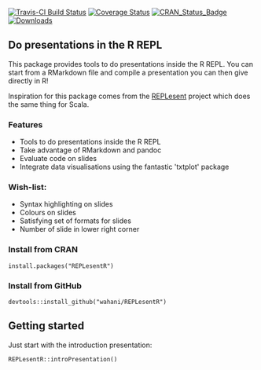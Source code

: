[![Travis-CI Build Status](https://travis-ci.org/wahani/REPLesentR.svg?branch=master)](https://travis-ci.org/wahani/REPLesentR)
[![Coverage Status](https://img.shields.io/codecov/c/github/wahani/REPLesentR/master.svg)](https://codecov.io/github/wahani/REPLesentR?branch=master)
[![CRAN_Status_Badge](http://www.r-pkg.org/badges/version/REPLesentR)](https://cran.r-project.org/package=REPLesentR)
[![Downloads](http://cranlogs.r-pkg.org/badges/REPLesentR?color=brightgreen)](http://www.r-pkg.org/pkg/REPLesentR)

## Do presentations in the R REPL

This package provides tools to do presentations inside the R REPL. You can start
from a RMarkdown file and compile a presentation you can then give directly in
R!

Inspiration for this package comes from the
[REPLesent](https://github.com/marconilanna/REPLesent) project which does the
same thing for Scala.

### Features

- Tools to do presentations inside the R REPL
- Take advantage of RMarkdown and pandoc
- Evaluate code on slides
- Integrate data visualisations using the fantastic 'txtplot' package


### Wish-list:

- Syntax highlighting on slides
- Colours on slides
- Satisfying set of formats for slides
- Number of slide in lower right corner



### Install from CRAN

```
install.packages("REPLesentR")
```

### Install from GitHub

```{r}
devtools::install_github("wahani/REPLesentR")
```

## Getting started

Just start with the introduction presentation:

```
REPLesentR::introPresentation()
```

